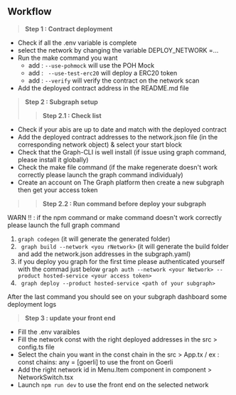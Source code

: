 
## Workflow

> **Step 1 : Contract deployment**

- Check if all the .env variable is complete
- select the network by changing the variable DEPLOY_NETWORK =...
- Run the  make command you want
  - add : ``--use-pohmock`` will use the POH Mock
  - add : `` --use-test-erc20`` will deploy a ERC20 token
  - add : `` --verify `` will verify the contract on the network scan
 - Add the deployed contract address in the README.md file
 

> **Step 2 : Subgraph setup**
> > **Step 2.1 : Check list**

- Check if your abis are up to date and match with the deployed contract
- Add the deployed contract addresses to the network.json file (in the corresponding network object) & select your start block
- Check that the Graph-CLI is well install (if issue using graph command, please install it globally)
- Check the make file command (if the make regenerate doesn't work correctly please launch the graph command individualy)
- Create an account on The Graph platform then create a new subgraph then get your access token

>> **Step 2.2 : Run command before deploy your subgraph**
>> 
WARN !! : if the npm command or make command doesn't work correctly please launch the full graph command
  
1) ``graph codegen`` (it will generate the generated folder)
2) `` graph build --network <you rNetwork>`` (it will generate the build folder and add the network.json addresses in the subgraph.yaml)
3) if you deploy you graph for the first time please authenticated yourself with the commad just below
``graph auth --network <your Network> --product hosted-service <your access token>`` 
4) `` graph deploy --product hosted-service <path of your subgraph>``
  
 After the last command you should see on your subgraph dashboard some deployment logs
 
 
 > **Step 3 : update your front end**
 - Fill the .env varaibles 
 - Fill the network const with the right deployed addresses in the src > config.ts file
 - Select the chain you want in the const chain in the src > App.tx / ex : const chains: any = [goerli] to use the front on Goerli
 - Add the right network id in Menu.Item component in component > NetworkSwitch.tsx
 - Launch ``npm run dev`` to use the front end on the selected network
  
 
  
